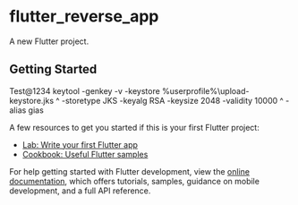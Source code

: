 # flutter_reverse_app

A new Flutter project.

## Getting Started
Test@1234
keytool -genkey -v -keystore %userprofile%\upload-keystore.jks ^ -storetype JKS -keyalg RSA -keysize 2048 -validity 10000 ^ -alias gias

A few resources to get you started if this is your first Flutter project:

- [Lab: Write your first Flutter app](https://docs.flutter.dev/get-started/codelab)
- [Cookbook: Useful Flutter samples](https://docs.flutter.dev/cookbook)

For help getting started with Flutter development, view the
[online documentation](https://docs.flutter.dev/), which offers tutorials,
samples, guidance on mobile development, and a full API reference.
